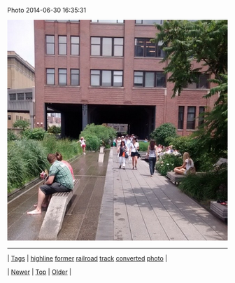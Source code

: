 <!--
title: Photo 2014-06-30 16
date: 2020-06-28T15:27:00.339Z
tags: highline, former, railroad, track, converted, photo
-->


Photo 2014-06-30 16:35:31

![](90363572879-0.jpg)

<!--BOTTOM-POST-NAVIGATION-->
---

| [Tags](tags.md) | [highline](tag-highline.md) [former](tag-former.md) [railroad](tag-railroad.md) [track](tag-track.md) [converted](tag-converted.md) [photo](tag-photo.md) |

| [Newer](90356676110.md) | [Top](index.md) | [Older](90367695909.md) |
